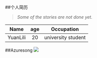 ##个人简历
>*Some of the stories are not done yet.*

| Name         |age         |Occupation |
| ------------- |:-------------:|:-----:|
| YuanLili            | 20            | university student  |
##Azuresong
![](http://img5.imgtn.bdimg.com/it/u=3065262222,3596772621&fm=206&gp=0.jpg)
